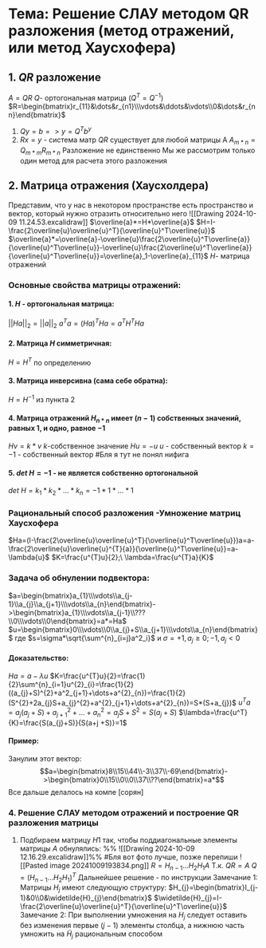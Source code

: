 # Тема: Решение СЛАУ методом QR разложения (метод отражений, или метод Хаусхофера)
## 1. $QR$ разложение
$A=QR$
$Q$- ортогональная матрица ($Q^{T}=Q^{-1}$)
$R=\begin{bmatrix}r_{11}&\dots&r_{n1}\\\vdots&\ddots&\vdots\\0&\dots&r_{nn}\end{bmatrix}$ 
1. $Qy=b=>y=Q^{T}b^{y}$
2. $Rx=y$ - система матр
$QR$ существует для любой матрицы А 
$A_{m*n}=Q_{m*m}R_{m*n}$
Разложение не единственно
Мы же рассмотрим только один метод для расчета этого разложения
## 2. Матрица отражения (Хаусхолдера)
Представим, что у нас в некотором пространстве есть пространство и вектор, который нужно отразить относительно него
![[Drawing 2024-10-09 11.24.53.excalidraw]]
$\overline{a}*=H*\overline{a}$
$H=I-\frac{2\overline{u}\overline{u}^T}{\overline{u}^T\overline{u}}$
$\overline{a}*=\overline{a}-\overline{u}\frac{2\overline{u}^T\overline{a}}{\overline{u}^T\overline{u}}-\overline{u}\frac{2\overline{u}^T\overline{a}}{\overline{u}^T\overline{u}}=\overline{a}_1-\overline{a}_{11}$
$H$- матрица отражений
### Основные свойства матрицы отражений:
#### 1. $H$ - ортогональная матрица:
$||Ha||_{2}=||a||_{2}$
$a^{T}a=(Ha)^{T}Ha=a^{T}H^{T}Ha$
#### 2. Матрица $H$ симметричная:
$H=H^T$ по определению
#### 3. Матрица инверсивна (сама себе обратна):

$H=H^{-1}$ из пункта 2
#### 4. Матрица отражений $H_{n*n}$ имеет $(n-1)$ собственных значений, равных $1$, и одно, равное $-1$
$Hv=k*v$ 
	$k$-собственное значение
$Hu=-u$
	$u$ - собственный вектор
	$k=-1$ - собственный вектор
#Бля я тут не понял нифига
#### 5. $det\ H=-1$ - не является собственно ортогональной
$det\ H=k_{1}*k_{2}*\dots*k_{n}=-1*1*\dots*1$ 
### Рациональный способ разложения -Умножение матриц Хаусхофера
$Ha=(I-\frac{2\overline{u}\overline{u}^T}{\overline{u}^T\overline{u}})a=a-\frac{2\overline{u}\overline{u}^{T}{a}}{\overline{u}^T\overline{u}}=a-\lambda{u}$
$K=\frac{u^{T}u}{2};\ \lambda=\frac{u^{T}a}{K}$
### Задача об обнулении подвектора:
$a=\begin{bmatrix}a_{1}\\\vdots\\a_{j-1}\\a_{j}\\a_{j+1}\\\vdots\\a_{n}\end{bmatrix}->\begin{bmatrix}a_{1}\\\vdots\\a_{j-1}\\???\\0\\\vdots\\0\end{bmatrix}=a*=Ha$
$u=\begin{bmatrix}0\\\vdots\\0\\a_{j}+S\\a_{j+1}\\\vdots\\a_{n}\end{bmatrix}$ 
где $s=\sigma*\sqrt{\sum^{n}_{i=j}a^2_i}$  и $\sigma=+1,a_{j}\geq{0}; -1,a_{j}<0$ 
#### Доказательство:
$Ha=a-\lambda{u}$
$K=\frac{u^{T}u}{2}=\frac{1}{2}\sum^{n}_{i=1}u^{2}_{i}=\frac{1}{2}((a_{j}+S)^{2}+a^2_{j+1}+\dots+a^{2}_{n})=\frac{1}{2}(S^{2}+2a_{j}S+a_{j}^{2}+a^{2}_{j+1}+\dots+a^{2}_{n})=S*(S+a_{j})$
$u^{T}a=a_{j}(a_{j}+S)+a^{2}_{j+1}+\dots+a^{2}_{n}=a_{j}S+S^{2}=S(a_{j}+S)$ 
$\lambda=\frac{u^T}{K}=\frac{S(a_{j}+S)}{S(a+j +S)}=1$ 
#### Пример:
Занулим этот вектор:
$$a=\begin{bmatrix}8\\15\\44\\-3\\37\\-69\end{bmatrix}->\begin{bmatrix}0\\15\\0\\0\\37\\??\end{bmatrix}=a*$$
Все дальше делалось на компе [сорян]
### 4. Решение СЛАУ методом отражений и построение QR разложения матрицы
1. Подбираем матрицу $H1$ так, чтобы поддиагональные элементы матрицы $A$ обнулялись:
	%% ![[Drawing 2024-10-09 12.16.29.excalidraw]]%%
	#Бля вот фото лучше, позже перепиши
	![[Pasted image 20241009193834.png]]
	$R=H_{n-1}\dots{H}_{2}H_{1}A$ 
	Т.к. $QR=A$
	$Q=(H_{n-1}\dots{H}_{2}H_{1})^{T}$
	Дальнейшее решение - по инструкции
	Замечание 1:
		Матрицы $H_{j}$ имеют следующую структуру:
		$H_{j}=\begin{bmatrix}I_{j-1}&0\\0&\widetilde{H}_{j}\end{bmatrix}$ 
		$\widetilde{H}_{j}=I-\frac{2\overline{u}\overline{u}^T}{\overline{u}^T\overline{u}}$ 
	Замечание 2:
		При выполнении умножения на $H_j$ следует оставить без изменения первые $(j-1)$ элементы столбца, а нижнюю часть умножить на $\widetilde{H}_{j}$ рациональным способом